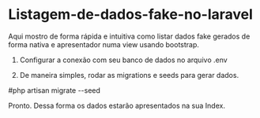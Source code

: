 # Listagem-de-dados-fake-no-laravel

Aqui mostro de forma rápida e intuitiva como listar dados fake gerados de forma nativa e apresentador numa view usando bootstrap.

1) Configurar a conexão com seu banco de dados no arquivo .env

2) De maneira simples, rodar as migrations e seeds para gerar dados.

#php artisan migrate --seed

Pronto. Dessa forma os dados estarão apresentados na sua Index.
